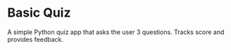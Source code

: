 # Basic Quiz
A simple Python quiz app that asks the user 3 questions. Tracks score and provides feedback.